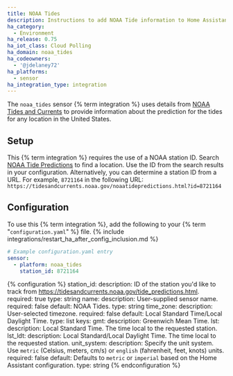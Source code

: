 ```yaml
---
title: NOAA Tides
description: Instructions to add NOAA Tide information to Home Assistant.
ha_category:
  - Environment
ha_release: 0.75
ha_iot_class: Cloud Polling
ha_domain: noaa_tides
ha_codeowners:
  - '@jdelaney72'
ha_platforms:
  - sensor
ha_integration_type: integration
---
```


The `noaa_tides` sensor {% term integration %} uses details from [NOAA Tides and Currents](https://tidesandcurrents.noaa.gov/api/) to provide information about the prediction for the tides for any location in the United States.

## Setup

This {% term integration %} requires the use of a NOAA station ID. Search [NOAA Tide Predictions](https://tidesandcurrents.noaa.gov/tide_predictions.html) to find a location. Use the ID from the search results in your configuration. Alternatively, you can determine a station ID from a URL. For example, `8721164` in the following URL: `https://tidesandcurrents.noaa.gov/noaatidepredictions.html?id=8721164`

## Configuration

To use this {% term integration %}, add the following to your {% term "`configuration.yaml`" %} file.
{% include integrations/restart_ha_after_config_inclusion.md %}

```yaml
# Example configuration.yaml entry
sensor:
  - platform: noaa_tides
    station_id: 8721164
```

{% configuration %}
station_id:
  description: ID of the station you'd like to track from <https://tidesandcurrents.noaa.gov/tide_predictions.html>.
  required: true
  type: string
name:
  description: User-supplied sensor name.
  required: false
  default: NOAA Tides.
  type: string
time_zone:
  description: User-selected timezone.
  required: false
  default: Local Standard Time/Local Daylight Time.
  type: list
  keys:
    gmt:
      description: Greenwich Mean Time.
    lst:
      description: Local Standard Time. The time local to the requested station.
    lst_ldt:
      description: Local Standard/Local Daylight Time. The time local to the requested station.
unit_system:
  description: Specify the unit system. Use `metric` (Celsius, meters, cm/s) or `english` (fahrenheit, feet, knots) units.
  required: false
  default: Defaults to `metric` or `imperial` based on the Home Assistant configuration.
  type: string
{% endconfiguration %}
